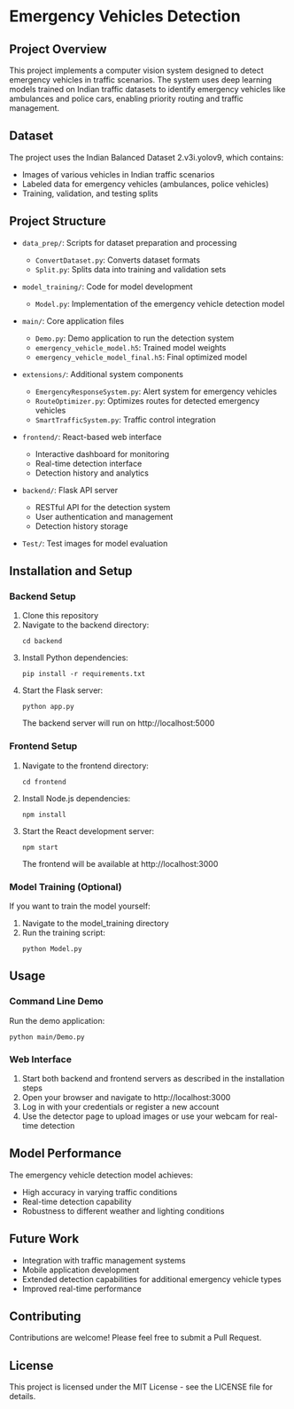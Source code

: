 # Emergency Vehicles Detection

## Project Overview
This project implements a computer vision system designed to detect emergency vehicles in traffic scenarios. The system uses deep learning models trained on Indian traffic datasets to identify emergency vehicles like ambulances and police cars, enabling priority routing and traffic management.

## Dataset
The project uses the Indian Balanced Dataset 2.v3i.yolov9, which contains:
- Images of various vehicles in Indian traffic scenarios
- Labeled data for emergency vehicles (ambulances, police vehicles)
- Training, validation, and testing splits

## Project Structure
- `data_prep/`: Scripts for dataset preparation and processing
  - `ConvertDataset.py`: Converts dataset formats
  - `Split.py`: Splits data into training and validation sets
  
- `model_training/`: Code for model development
  - `Model.py`: Implementation of the emergency vehicle detection model
  
- `main/`: Core application files
  - `Demo.py`: Demo application to run the detection system
  - `emergency_vehicle_model.h5`: Trained model weights
  - `emergency_vehicle_model_final.h5`: Final optimized model
  
- `extensions/`: Additional system components
  - `EmergencyResponseSystem.py`: Alert system for emergency vehicles
  - `RouteOptimizer.py`: Optimizes routes for detected emergency vehicles
  - `SmartTrafficSystem.py`: Traffic control integration
  
- `frontend/`: React-based web interface
  - Interactive dashboard for monitoring
  - Real-time detection interface
  - Detection history and analytics
  
- `backend/`: Flask API server
  - RESTful API for the detection system
  - User authentication and management
  - Detection history storage
  
- `Test/`: Test images for model evaluation

## Installation and Setup

### Backend Setup
1. Clone this repository
2. Navigate to the backend directory:
   ```
   cd backend
   ```
3. Install Python dependencies:
   ```
   pip install -r requirements.txt
   ```
4. Start the Flask server:
   ```
   python app.py
   ```
   The backend server will run on http://localhost:5000

### Frontend Setup
1. Navigate to the frontend directory:
   ```
   cd frontend
   ```
2. Install Node.js dependencies:
   ```
   npm install
   ```
3. Start the React development server:
   ```
   npm start
   ```
   The frontend will be available at http://localhost:3000

### Model Training (Optional)
If you want to train the model yourself:
1. Navigate to the model_training directory
2. Run the training script:
   ```
   python Model.py
   ```

## Usage

### Command Line Demo
Run the demo application:
```
python main/Demo.py
```

### Web Interface
1. Start both backend and frontend servers as described in the installation steps
2. Open your browser and navigate to http://localhost:3000
3. Log in with your credentials or register a new account
4. Use the detector page to upload images or use your webcam for real-time detection

## Model Performance
The emergency vehicle detection model achieves:
- High accuracy in varying traffic conditions
- Real-time detection capability
- Robustness to different weather and lighting conditions

## Future Work
- Integration with traffic management systems
- Mobile application development
- Extended detection capabilities for additional emergency vehicle types
- Improved real-time performance

## Contributing
Contributions are welcome! Please feel free to submit a Pull Request.

## License
This project is licensed under the MIT License - see the LICENSE file for details.